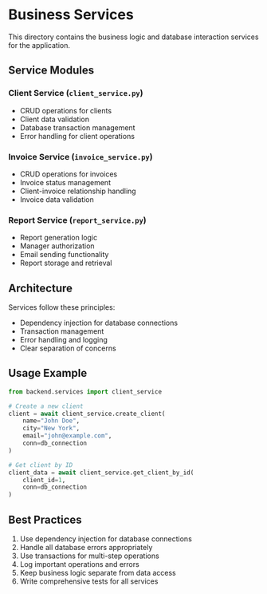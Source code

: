 # Business Services

This directory contains the business logic and database interaction services for the application.

## Service Modules

### Client Service (`client_service.py`)
- CRUD operations for clients
- Client data validation
- Database transaction management
- Error handling for client operations

### Invoice Service (`invoice_service.py`)
- CRUD operations for invoices
- Invoice status management
- Client-invoice relationship handling
- Invoice data validation

### Report Service (`report_service.py`)
- Report generation logic
- Manager authorization
- Email sending functionality
- Report storage and retrieval

## Architecture

Services follow these principles:
- Dependency injection for database connections
- Transaction management
- Error handling and logging
- Clear separation of concerns

## Usage Example

```python
from backend.services import client_service

# Create a new client
client = await client_service.create_client(
    name="John Doe",
    city="New York",
    email="john@example.com",
    conn=db_connection
)

# Get client by ID
client_data = await client_service.get_client_by_id(
    client_id=1,
    conn=db_connection
)
```

## Best Practices

1. Use dependency injection for database connections
2. Handle all database errors appropriately
3. Use transactions for multi-step operations
4. Log important operations and errors
5. Keep business logic separate from data access
6. Write comprehensive tests for all services 